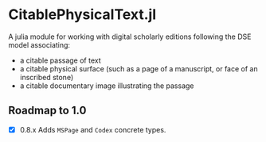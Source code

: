 

# CitablePhysicalText.jl

A julia module for working with digital scholarly editions following the DSE model associating:

- a citable passage of text
- a citable physical surface (such as a page of a manuscript, or face of an inscribed stone)
- a citable documentary image illustrating the passage


## Roadmap to 1.0


- [x] 0.8.x Adds `MSPage` and `Codex` concrete types.